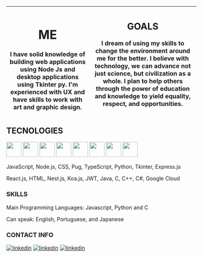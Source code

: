 |<h1>ME</h1> I have solid knowledge of building web applications using Node Js and desktop applications using Tkinter py. I'm experienced with UX and have skills to work with art and graphic design.| <h2>GOALS</h2> <p> I dream of using my skills to change the environment around me for the better. I believe with technology, we can advance not just science, but civilization as a whole. I plan to help others through the power of education and knowledge to yield equality, respect, and opportunities.</p>|
|--|--|
<h2>TECNOLOGIES</h2>
<div style="diplay: flex; column-gap: 10%; justify-content: center;">
 <img class="js" src=https://user-images.githubusercontent.com/119072440/220212033-21a418b7-3420-4b90-a285-6e392bb10692.png style="width: 40px"></img>
 <img src=https://user-images.githubusercontent.com/119072440/220212073-c71ecdd0-e955-421d-acd2-96a1ca67c443.png style="width: 40px"></img>
 <img src=https://user-images.githubusercontent.com/119072440/220212103-35bc1223-465f-45ae-81a6-00fcb26c6ec1.png style="width: 40px"></img>
 <img src=https://user-images.githubusercontent.com/119072440/220212242-6aa56888-d8c6-40f6-98a6-d5fbbd1dd2ce.png style="width: 40px"></img>
 <img src=https://user-images.githubusercontent.com/119072440/220212604-843f55aa-0868-435a-95b5-d94402eaf380.png style="width: 40px"></img>
 <img src=https://user-images.githubusercontent.com/119072440/220212748-d02ad4a1-3e4a-4d56-9dd7-ec2ec0762bbc.png style="width: 40px"></img>
 <img src=https://user-images.githubusercontent.com/119072440/220212887-3ef6174a-13ba-4159-88e3-4202b108c305.png style="width: 40px"></img>
 <img src=https://user-images.githubusercontent.com/119072440/220378401-a22f0bb7-366f-4168-8644-20219f688466.png style="width: 40px"></img>
</div>
<p>JavaScript, Node.js, CSS, Pug, TypeScript, Python, Tkinter, Express.js<p>
<p>React.js, HTML, Nest.js, Koa.js, JWT, Java, C, C++, C#, Google Cloud<p>

### SKILLS
<p>Main Programming Languages: Javascript, Python and C<p>
<p>Can speak: English, Portuguese, and Japanese<p>
 
### CONTACT INFO
[![linkedin](https://img.shields.io/badge/linkedin-0A66C2?style=for-the-badge&logo=linkedin&logoColor=white)](https://www.linkedin.com/in/arthuralmeidadev)
[![linkedin](https://img.shields.io/badge/Email-208f9f?style=for-the-badge&logo=gmail&logoColor=white)](arthuralmeida.office.dev@gmail.com)
[![linkedin](https://img.shields.io/badge/Instagram-9a12cf?style=for-the-badge&logo=Instagram&logoColor=white)](https://www.instagram.com/abraao.arthur01)
